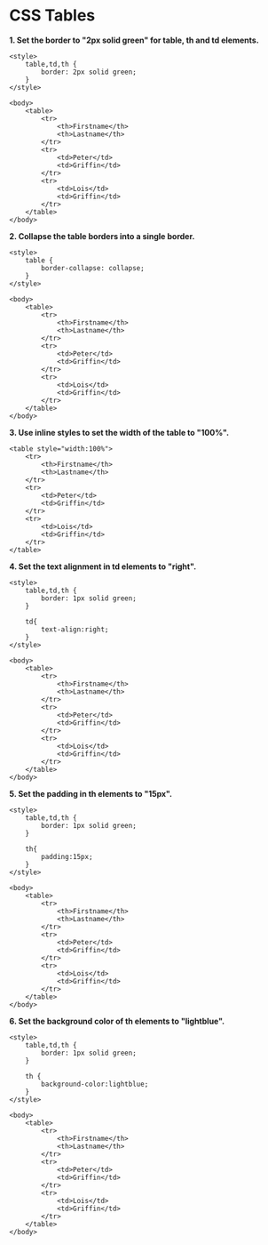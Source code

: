 # **CSS Tables**

**1. Set the border to "2px solid green" for table, th and td elements.**

```
<style>
    table,td,th {
        border: 2px solid green;
    }
</style>

<body>
    <table>
        <tr>
            <th>Firstname</th>
            <th>Lastname</th>
        </tr>
        <tr>
            <td>Peter</td>
            <td>Griffin</td>
        </tr>
        <tr>
            <td>Lois</td>
            <td>Griffin</td>
        </tr>
    </table>
</body>
```

**2. Collapse the table borders into a single border.**

```
<style>
    table {
        border-collapse: collapse;
    }
</style>

<body>
    <table>
        <tr>
            <th>Firstname</th>
            <th>Lastname</th>
        </tr>
        <tr>
            <td>Peter</td>
            <td>Griffin</td>
        </tr>
        <tr>
            <td>Lois</td>
            <td>Griffin</td>
        </tr>
    </table>
</body>
```

**3. Use inline styles to set the width of the table to "100%".**

```
<table style="width:100%">
    <tr>
        <th>Firstname</th>
        <th>Lastname</th>
    </tr>
    <tr>
        <td>Peter</td>
        <td>Griffin</td>
    </tr>
    <tr>
        <td>Lois</td>
        <td>Griffin</td>
    </tr>
</table>
```

**4. Set the text alignment in td elements to "right".**

```
<style>
    table,td,th {
        border: 1px solid green;
    }

    td{
        text-align:right;
    }
</style>

<body>
    <table>
        <tr>
            <th>Firstname</th>
            <th>Lastname</th>
        </tr>
        <tr>
            <td>Peter</td>
            <td>Griffin</td>
        </tr>
        <tr>
            <td>Lois</td>
            <td>Griffin</td>
        </tr>
    </table>
</body>
```

**5. Set the padding in th elements to "15px".**

```
<style>
    table,td,th {
        border: 1px solid green;
    }

    th{
        padding:15px;
    }
</style>

<body>
    <table>
        <tr>
            <th>Firstname</th>
            <th>Lastname</th>
        </tr>
        <tr>
            <td>Peter</td>
            <td>Griffin</td>
        </tr>
        <tr>
            <td>Lois</td>
            <td>Griffin</td>
        </tr>
    </table>
</body>
```

**6. Set the background color of th elements to "lightblue".**

```
<style>
    table,td,th {
        border: 1px solid green;
    }

    th {
        background-color:lightblue;
    }
</style>

<body>
    <table>
        <tr>
            <th>Firstname</th>
            <th>Lastname</th>
        </tr>
        <tr>
            <td>Peter</td>
            <td>Griffin</td>
        </tr>
        <tr>
            <td>Lois</td>
            <td>Griffin</td>
        </tr>
    </table>
</body>
```